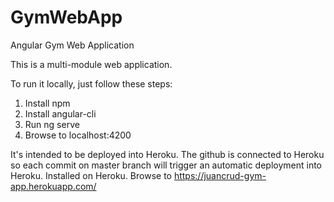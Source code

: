 # GymWebApp
Angular Gym Web Application

This is a multi-module web application.

To run it locally, just follow these steps:
1. Install npm
2. Install angular-cli
3. Run ng serve
4. Browse to localhost:4200


It's intended to be deployed into Heroku. The github is connected to Heroku so each commit on master branch will trigger an automatic deployment into Heroku. 
Installed on Heroku. Browse to https://juancrud-gym-app.herokuapp.com/
